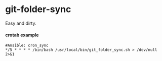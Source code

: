 # git-folder-sync
Easy and dirty.

#### crotab example
```
#Ansible: cron_sync
*/5 * * * * /bin/bash /usr/local/bin/git_folder_sync.sh > /dev/null 2>&1
```
